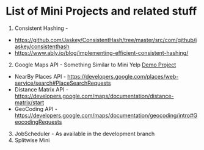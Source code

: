 # List of Mini Projects and related stuff

1. Consistent Hashing - 
 - https://github.com/Jaskey/ConsistentHash/tree/master/src/com/github/jaskey/consistenthash
 - https://www.ably.io/blog/implementing-efficient-consistent-hashing/   
2. Google Maps API - Something Similar to Mini Yelp [Demo Project](https://github.com/neeraj11789/google-maps-demo)
 - NearBy Places API - https://developers.google.com/places/web-service/search#PlaceSearchRequests
 - Distance Matrix API - https://developers.google.com/maps/documentation/distance-matrix/start
 - GeoCoding API - https://developers.google.com/maps/documentation/geocoding/intro#GeocodingRequests
3. JobScheduler - As available in the development branch
4. Splitwise Mini 

